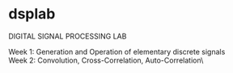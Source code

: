 # dsplab
DIGITAL SIGNAL PROCESSING LAB

Week 1: Generation and Operation of elementary discrete signals\
Week 2: Convolution, Cross-Correlation, Auto-Correlation\
